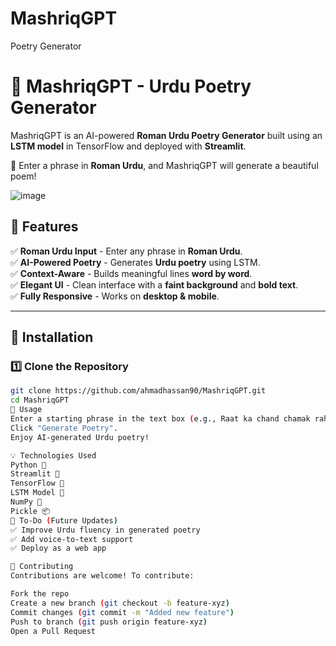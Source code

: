 # MashriqGPT
Poetry Generator
# 🌙 MashriqGPT - Urdu Poetry Generator

MashriqGPT is an AI-powered **Roman Urdu Poetry Generator** built using an **LSTM model** in TensorFlow and deployed with **Streamlit**. 

🔮 Enter a phrase in **Roman Urdu**, and MashriqGPT will generate a beautiful poem!  

![image](https://github.com/user-attachments/assets/6c71a39a-6a62-48dc-9bc0-ccdade0fe5be)

## 🚀 Features
✅ **Roman Urdu Input** - Enter any phrase in **Roman Urdu**.  
✅ **AI-Powered Poetry** - Generates **Urdu poetry** using LSTM.  
✅ **Context-Aware** - Builds meaningful lines **word by word**.  
✅ **Elegant UI** - Clean interface with a **faint background** and **bold text**.  
✅ **Fully Responsive** - Works on **desktop & mobile**.

---

## 📌 Installation

### 1️⃣ Clone the Repository  
```sh
git clone https://github.com/ahmadhassan90/MashriqGPT.git
cd MashriqGPT
📝 Usage
Enter a starting phrase in the text box (e.g., Raat ka chand chamak raha).
Click "Generate Poetry".
Enjoy AI-generated Urdu poetry!

💡 Technologies Used
Python 🐍
Streamlit 🎨
TensorFlow 🧠
LSTM Model 📜
NumPy 🔢
Pickle 📦
🎯 To-Do (Future Updates)
✅ Improve Urdu fluency in generated poetry
✅ Add voice-to-text support
✅ Deploy as a web app

🤝 Contributing
Contributions are welcome! To contribute:

Fork the repo
Create a new branch (git checkout -b feature-xyz)
Commit changes (git commit -m "Added new feature")
Push to branch (git push origin feature-xyz)
Open a Pull Request


